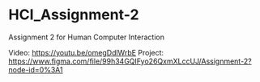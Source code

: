 # HCI_Assignment-2
Assignment 2 for Human Computer Interaction

Video: https://youtu.be/omegDdlWrbE
Project: https://www.figma.com/file/99h34GQIFyo26QxmXLccUJ/Assignment-2?node-id=0%3A1
